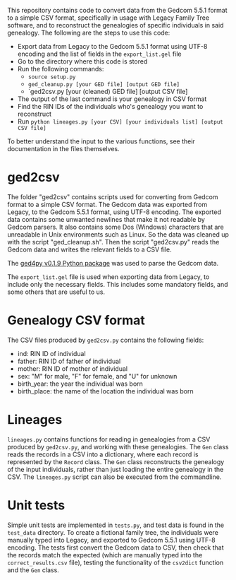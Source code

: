 
This repository contains code to convert data from the Gedcom 5.5.1 format to a simple CSV format, specifically in usage with Legacy Family Tree software, and to reconstruct the genealogies of specific individuals in said genealogy. The following are the steps to use this code:

* Export data from Legacy to the Gedcom 5.5.1 format using UTF-8 encoding and the list of fields in the `export_list.gel` file
* Go to the directory where this code is stored
* Run the following commands:
    * `source setup.py`
    * `ged_cleanup.py [your GED file] [output GED file]`
    * `ged2csv.py [your (cleaned) GED file] [output CSV file]
* The output of the last command is your genealogy in CSV format
* Find the RIN IDs of the individuals who's genealogy you want to reconstruct
* Run `python lineages.py [your CSV] [your individuals list] [output CSV file]`

To better understand the input to the various functions, see their documentation in the files themselves.


# ged2csv

The folder "ged2csv" contains scripts used for converting from Gedcom format to a simple CSV format. The Gedcom data was exported from Legacy, to the Gedcom 5.5.1 format, using UTF-8 encoding. The exported data contains some unwanted newlines that make it not readable by Gedcom parsers. It also contains some Dos (Windows) characters that are unreadable in Unix environments such as Linux. So the data was cleaned up with the script "ged_cleanup.sh". Then the script "ged2csv.py" reads the Gedcom data and writes the relevant fields to a CSV file.

The [ged4py v0.1.9 Python package](https://github.com/andy-z/ged4py) was used to parse the Gedcom data.

The `export_list.gel` file is used when exporting data from Legacy, to include only the necessary fields. This includes some mandatory fields, and some others that are useful to us.

# Genealogy CSV format

The CSV files produced by `ged2csv.py` contains the following fields:

* ind: RIN ID of individual
* father: RIN ID of father of individual
* mother: RIN ID of mother of individual
* sex: "M" for male, "F" for female, and "U" for unknown
* birth_year: the year the individual was born
* birth_place: the name of the location the individual was born

# Lineages

`lineages.py` contains functions for reading in genealogies from a CSV produced by `ged2csv.py`, and working with these genealogies. The `Gen` class reads the records in a CSV into a dictionary, where each record is represented by the `Record` class. The `Gen` class reconstructs the genealogy of the input individuals, rather than just loading the entire genealogy in the CSV. The `lineages.py` script can also be executed from the commandline.

# Unit tests

Simple unit tests are implemented in `tests.py`, and test data is found in the `test_data` directory. To create a fictional family tree, the individuals were manually typed into Legacy, and exported to Gedcom 5.5.1 using UTF-8 encoding. The tests first convert the Gedcom data to CSV, then check that the records match the expected (which are manually typed into the `correct_results.csv` file), testing the functionality of the `csv2dict` function and the `Gen` class.



